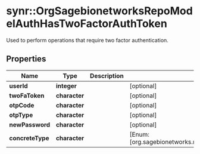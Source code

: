 # synr::OrgSagebionetworksRepoModelAuthHasTwoFactorAuthToken

Used to perform operations that require two factor authentication.

## Properties
Name | Type | Description | Notes
------------ | ------------- | ------------- | -------------
**userId** | **integer** |  | [optional] 
**twoFaToken** | **character** |  | [optional] 
**otpCode** | **character** |  | [optional] 
**otpType** | **character** |  | [optional] 
**newPassword** | **character** |  | [optional] 
**concreteType** | **character** |  | [Enum: [org.sagebionetworks.repo.model.auth.ChangePasswordWithTwoFactorAuthToken]] 


